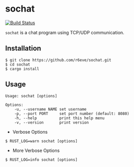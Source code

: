 sochat
======
[![Build Status](https://travis-ci.org/r6eve/sochat.svg?branch=master)](https://travis-ci.org/r6eve/sochat)

`sochat` is a chat program using TCP/UDP communication.

## Installation

```console
$ git clone https://github.com/r6eve/sochat.git
$ cd sochat
$ cargo install
```

## Usage

```
Usage: sochat [options]

Options:
    -u, --username NAME set username
    -p, --port PORT     set port number (default: 8080)
    -h, --help          print this help menu
    -v, --version       print version
```

- Verbose Options

```console
$ RUST_LOG=warn sochat [options]
```

- More Verbose Options

```console
$ RUST_LOG=info sochat [options]
```
